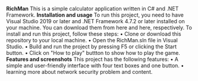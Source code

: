 **RichMan**
This is a simple calculator application written in C# and .NET Framework. 
**Installation and usage**
To run this project, you need to have Visual Studio 2019 or later and .NET Framework 4.7.2 or later installed on your machine. You can download them from here and here, respectively.
To install and run this project, follow these steps:
•	Clone or download this repository to your local machine.
•	Open the RichMan.sln file in Visual Studio.
•	Build and run the project by pressing F5 or clicking the Start button.
•	Click on "How to play" buttton to show how to play the game.
**Features and screenshots**
This project has the following features:
•	A simple and user-friendly interface with four text boxes and one button.
•	learning more about network security problem and content. 

